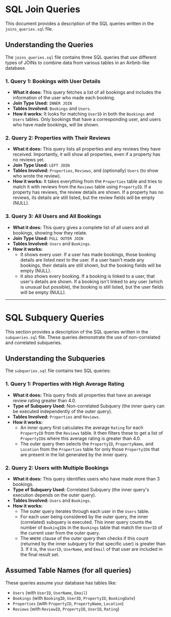 # SQL Join Queries

This document provides a description of the SQL queries written in the `joins_queries.sql` file.

## Understanding the Queries

The `joins_queries.sql` file contains three SQL queries that use different types of JOINs to combine data from various tables in an Airbnb-like database.

### 1. Query 1: Bookings with User Details

* **What it does:** This query fetches a list of all bookings and includes the information of the user who made each booking.
* **Join Type Used:** `INNER JOIN`
* **Tables Involved:** `Bookings` and `Users`.
* **How it works:** It looks for matching `UserID` in both the `Bookings` and `Users` tables. Only bookings that have a corresponding user, and users who have made bookings, will be shown.

### 2. Query 2: Properties with Their Reviews

* **What it does:** This query lists all properties and any reviews they have received. Importantly, it will show all properties, even if a property has no reviews yet.
* **Join Type Used:** `LEFT JOIN`
* **Tables Involved:** `Properties`, `Reviews`, and (optionally) `Users` (to show who wrote the review).
* **How it works:** It takes everything from the `Properties` table and tries to match it with reviews from the `Reviews` table using `PropertyID`. If a property has reviews, the review details are shown. If a property has no reviews, its details are still listed, but the review fields will be empty (NULL).

### 3. Query 3: All Users and All Bookings

* **What it does:** This query gives a complete list of all users and all bookings, showing how they relate.
* **Join Type Used:** `FULL OUTER JOIN`
* **Tables Involved:** `Users` and `Bookings`.
* **How it works:**
    * It shows every user. If a user has made bookings, those booking details are listed next to the user. If a user hasn't made any bookings, their details are still shown, but the booking fields will be empty (NULL).
    * It also shows every booking. If a booking is linked to a user, that user's details are shown. If a booking isn't linked to any user (which is unusual but possible), the booking is still listed, but the user fields will be empty (NULL).


---

# SQL Subquery Queries

This section provides a description of the SQL queries written in the `subqueries.sql` file. These queries demonstrate the use of non-correlated and correlated subqueries.

## Understanding the Subqueries

The `subqueries.sql` file contains two SQL queries:

### 1. Query 1: Properties with High Average Rating

* **What it does:** This query finds all properties that have an average review rating greater than 4.0.
* **Type of Subquery Used:** Non-correlated Subquery (the inner query can be executed independently of the outer query).
* **Tables Involved:** `Properties` and `Reviews`.
* **How it works:**
    * An inner query first calculates the average `Rating` for each `PropertyID` from the `Reviews` table. It then filters these to get a list of `PropertyID`s where this average rating is greater than 4.0.
    * The outer query then selects the `PropertyID`, `PropertyName`, and `Location` from the `Properties` table for only those `PropertyID`s that are present in the list generated by the inner query.

### 2. Query 2: Users with Multiple Bookings

* **What it does:** This query identifies users who have made more than 3 bookings.
* **Type of Subquery Used:** Correlated Subquery (the inner query's execution depends on the outer query).
* **Tables Involved:** `Users` and `Bookings`.
* **How it works:**
    * The outer query iterates through each user in the `Users` table.
    * For each user being considered by the outer query, the inner (correlated) subquery is executed. This inner query counts the number of `BookingID`s in the `Bookings` table that match the `UserID` of the current user from the outer query.
    * The `WHERE` clause of the outer query then checks if this count (returned by the inner subquery for that specific user) is greater than 3. If it is, the `UserID`, `UserName`, and `Email` of that user are included in the final result set.

## Assumed Table Names (for all queries)

These queries assume your database has tables like:
* `Users` (with `UserID`, `UserName`, `Email`)
* `Bookings` (with `BookingID`, `UserID`, `PropertyID`, `BookingDate`)
* `Properties` (with `PropertyID`, `PropertyName`, `Location`)
* `Reviews` (with `ReviewID`, `PropertyID`, `UserID`, `Rating`)

